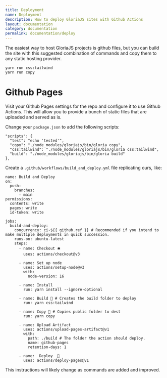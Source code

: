 ```yaml
---
title: Deployment
name: Deployment
description: How to deploy GloriaJS sites with Github Actions
layout: documentation
category: documentation
permalink: documentation/deploy
---
```


The easiest way to host GloriaJS projects is github files, but you can build the
site with this suggested combination of commands and copy them to any static
hosting provider.

```
yarn run css:tailwind
yarn run copy
```

# Github Pages

Visit your Github Pages settings for the repo and configure it to use Github Actions.
This will allow you to provide a bunch of static files that are uploaded and served as is.

Change your `package.json` to add the following scripts:

```
"scripts": {
  "test": "echo 'tested'",
  "copy": "./node_modules/gloriajs/bin/gloria copy",
  "css:tailwind": "./node_modules/gloriajs/bin/gloria css:tailwind",
  "build": "./node_modules/gloriajs/bin/gloria build"
},
```

Create a `.github/workflows/build_and_deploy.yml` file replicating ours, like:

```
name: Build and Deploy
on:
  push:
    branches:
      - main
permissions:
  contents: write
  pages: write
  id-token: write

jobs:
  build-and-deploy:
    concurrency: ci-${{ github.ref }} # Recommended if you intend to make multiple deployments in quick succession.
    runs-on: ubuntu-latest
    steps:
      - name: Checkout 🛎️
        uses: actions/checkout@v3

      - name: Set up node
        uses: actions/setup-node@v3
        with:
          node-version: 16

      - name: Install
        run: yarn install --ignore-optional

      - name: Build 🔧 # Creates the build folder to deploy
        run: yarn css:tailwind

      - name: Copy 🔧 # Copies public folder to dest
        run: yarn copy

      - name: Upload Artifact
        uses: actions/upload-pages-artifact@v1
        with:
          path: ./build # The folder the action should deploy.
          name: github-pages
          retention-days: 1

      - name:  Deploy  🚀
        uses: actions/deploy-pages@v1
```

This instructions will likely change as commands are added and improved.
